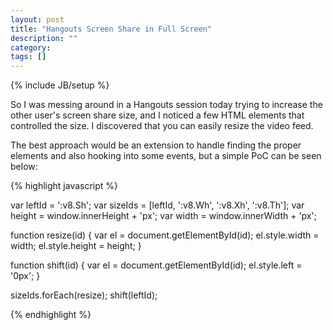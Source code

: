 ```yaml
---
layout: post
title: "Hangouts Screen Share in Full Screen"
description: ""
category: 
tags: []
---
```

{% include JB/setup %}

So I was messing around in a Hangouts session today trying to increase the
other user's screen share size, and I noticed a few HTML elements that
controlled the size. I discovered that you can easily resize the video feed.

The best approach would be an extension to handle finding the proper elements
and also hooking into some events, but a simple PoC can be seen below:

{% highlight javascript %}

var leftId = ':v8.Sh';
var sizeIds = [leftId, ':v8.Wh', ':v8.Xh', ':v8.Th'];
var height = window.innerHeight + 'px';
var width = window.innerWidth + 'px';

function resize(id) {
    var el = document.getElementById(id);
    el.style.width = width;
    el.style.height = height;
}

function shift(id) {
    var el = document.getElementById(id);
    el.style.left = '0px';
}

sizeIds.forEach(resize);
shift(leftId);

{% endhighlight %}
